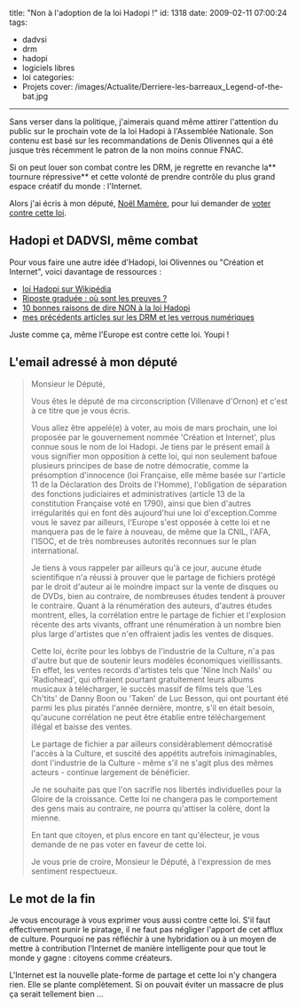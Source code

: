 title: "Non à l'adoption de la loi Hadopi !"
id: 1318
date: 2009-02-11 07:00:24
tags:
- dadvsi
- drm
- hadopi
- logiciels libres
- loi
categories:
- Projets
cover: /images/Actualite/Derriere-les-barreaux_Legend-of-the-bat.jpg
---

Sans verser dans la politique, j'aimerais quand même attirer l'attention du public sur le prochain vote de la loi Hadopi à l'Assemblée Nationale. Son contenu est basé sur les recommandations de Denis Olivennes qui a été jusque très récemment le patron de la non moins connue FNAC.

Si on peut louer son combat contre les DRM, je regrette en revanche la** tournure répressive** et cette volonté de prendre contrôle du plus grand espace créatif du monde : l'Internet.

Alors j'ai écris à mon député, [Noël Mamère](http://www.noelmamere.fr/), pour lui demander de [voter contre cette loi](http://fr.readwriteweb.com/2009/02/10/a-la-une/votez-pour-ou-contre-la-loi-hadopi/).

<!--more-->

## Hadopi et DADVSI, même combat

Pour vous faire une autre idée d'Hadopi, loi Olivennes ou "Création et Internet", voici davantage de ressources :

*   [loi Hadopi sur Wikipédia](http://fr.wikipedia.org/wiki/Loi_Hadopi)
*   [Riposte graduée : où sont les preuves ?](http://www.numerama.com/magazine/9872-Riposte-gradue-o-seront-les-preuves.html)
*   [10 bonnes raisons de dire NON à la loi Hadopi](http://www.numerama.com/magazine/9854-10-bonnes-raisons-de-dire-NON-a-la-loi-Hadopi.html)
*   [mes précédents articles sur les DRM et les verrous numériques](https://oncletom.io/tag/drm/)

Juste comme ça, même l'Europe est contre cette loi. Youpi !

## L'email adressé à mon député

> Monsieur le Député,
>
>
> Vous êtes le député de ma circonscription (Villenave d'Ornon) et c'est à ce titre que je vous écris.
>
>
> Vous allez être appelé(e) à voter, au mois de mars prochain, une loi proposée par le gouvernement nommée 'Création et Internet', plus connue sous le nom de loi Hadopi. Je tiens par le présent email à vous signifier mon opposition à cette loi, qui non seulement bafoue plusieurs principes de base de notre démocratie, comme la présomption d'innocence (loi Française, elle même basée sur l'article 11 de la Déclaration des Droits de l'Homme), l'obligation de séparation des fonctions judiciaires et administratives (article 13 de la constitution Française voté en 1790), ainsi que bien d'autres irrégularités qui en font dès aujourd'hui une loi d'exception.Comme vous le savez par ailleurs, l'Europe s'est opposée à cette loi et ne manquera pas de le faire à nouveau, de même que la CNIL, l'AFA, l'ISOC, et de très nombreuses autorités reconnues sur le plan international.
>
>
> Je tiens à vous rappeler par ailleurs qu'à ce jour, aucune étude scientifique n'a réussi à prouver que le partage de fichiers protégé par le droit d'auteur ai le moindre impact sur la vente de disques ou de DVDs, bien au contraire, de nombreuses études tendent à prouver le contraire. Quant à la rénumération des auteurs, d'autres études montrent, elles, la corrélation entre le partage de fichier et l'explosion récente des arts vivants, offrant une rénumération à un nombre bien plus large d'artistes que n'en offraient jadis les ventes de disques.
>
>
> Cette loi, écrite pour les lobbys de l'industrie de la Culture, n'a pas d'autre but que de soutenir leurs modèles économiques vieillissants. En effet, les ventes records d'artistes tels que 'Nine Inch Nails' ou 'Radiohead', qui offraient pourtant gratuitement leurs albums musicaux à télécharger, le succès massif de films tels que 'Les Ch'tits' de Danny Boon ou 'Taken' de Luc Besson, qui ont pourtant été parmi les plus piratés l'année dernière, montre, s'il en était besoin, qu'aucune corrélation ne peut être établie entre téléchargement illégal et baisse des ventes.
>
>
> Le partage de fichier a par ailleurs considérablement démocratisé l'accès à la Culture, et suscité des appétits autrefois inimaginables, dont l'industrie de la Culture - même s'il ne s'agit plus des mêmes acteurs - continue largement de bénéficier.
>
> Je ne souhaite pas que l'on sacrifie nos libertés individuelles pour la Gloire de la croissance. Cette loi ne changera pas le comportement des gens mais au contraire, ne pourra qu'attiser la colère, dont la mienne.
>
>
> En tant que citoyen, et plus encore en tant qu'électeur, je vous demande de ne pas voter en faveur de cette loi.
>
>
> Je vous prie de croire, Monsieur le Député, à l'expression de mes sentiment respectueux.

## Le mot de la fin

Je vous encourage à vous exprimer vous aussi contre cette loi. S'il faut effectivement punir le piratage, il ne faut pas négliger l'apport de cet afflux de culture. Pourquoi ne pas réfléchir à une hybridation ou à un moyen de mettre à contribution l'Internet de manière intelligente pour que tout le monde y gagne : citoyens comme créateurs.

L'Internet est la nouvelle plate-forme de partage et cette loi n'y changera rien. Elle se plante complètement.
Si on pouvait éviter un massacre de plus ça serait tellement bien ...